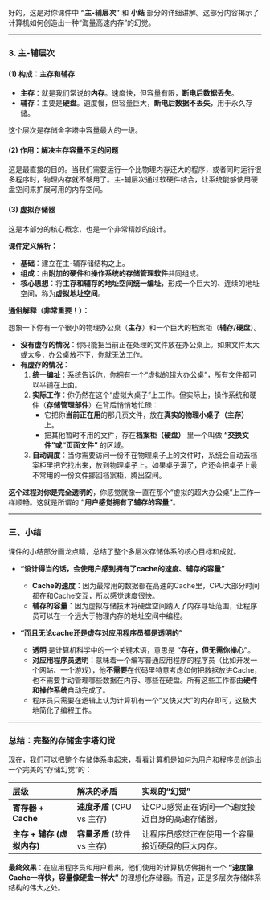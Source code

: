 好的，这是对你课件中 **“主-辅层次”** 和 **小结** 部分的详细讲解。这部分内容揭示了计算机如何创造出一种“海量高速内存”的幻觉。

---

### 3. 主-辅层次

#### (1) 构成：主存和辅存

*   **主存**：就是我们常说的**内存**。速度快，但容量有限，**断电后数据丢失**。
*   **辅存**：主要是**硬盘**。速度慢，但容量巨大，**断电后数据不丢失**，用于永久存储。

这个层次是存储金字塔中容量最大的一级。

#### (2) 作用：解决主存容量不足的问题

这是最直接的目的。当我们需要运行一个比物理内存还大的程序，或者同时运行很多程序时，物理内存就不够用了。主-辅层次通过软硬件结合，让系统能够使用硬盘空间来扩展可用的内存空间。

#### (3) 虚拟存储器

这是本部分的核心概念，也是一个非常精妙的设计。

**课件定义解析：**
*   **基础**：建立在主-辅存储结构之上。
*   **组成**：由**附加的硬件**和**操作系统的存储管理软件**共同组成。
*   **核心思想**：将**主存和辅存的地址空间统一编址**，形成一个巨大的、连续的地址空间，称为**虚拟地址空间**。

**通俗解释（非常重要！）：**

想象一下你有一个很小的物理办公桌（**主存**）和一个巨大的档案柜（**辅存/硬盘**）。

*   **没有虚存的情况**：你只能把当前正在处理的文件放在办公桌上。如果文件太大或太多，办公桌放不下，你就无法工作。
*   **有虚存的情况**：
    1.  **统一编址**：系统告诉你，你拥有一个“虚拟的超大办公桌”，所有文件都可以平铺在上面。
    2.  **实际工作**：你仍然在这个“虚拟大桌子”上工作。但实际上，操作系统和硬件（**存储管理部件**）在背后悄悄地忙碌：
        *   它把你**当前正在用**的那几页文件，放在**真实的物理小桌子（主存）** 上。
        *   把其他暂时不用的文件，存在**档案柜（硬盘）** 里一个叫做 **“交换文件”或“页面文件”** 的区域。
    3.  **自动调度**：当你需要访问一份不在物理桌子上的文件时，系统会自动去档案柜里把它找出来，放到物理桌子上。如果桌子满了，它还会把桌子上最不常用的一份文件挪回档案柜，腾出空间。

**这个过程对你是完全透明的**，你感觉就像一直在那个“虚拟的超大办公桌”上工作一样顺畅。这就是所谓的 **“用户感觉拥有了辅存的容量”**。

---

### 三、小结

课件的小结部分画龙点睛，总结了整个多层次存储体系的核心目标和成就。

*   **“设计得当的话，会使用户感到拥有了cache的速度、辅存的容量”**
    *   **Cache的速度**：因为最常用的数据都在高速的Cache里，CPU大部分时间都在和Cache交互，所以感觉速度很快。
    *   **辅存的容量**：因为虚拟存储技术将硬盘空间纳入了内存寻址范围，让程序员可以在一个远大于物理内存的地址空间中编程。

*   **“而且无论cache还是虚存对应用程序员都是透明的”**
    *   **透明** 是计算机科学中的一个关键术语，意思是 **“存在，但无需你操心”**。
    *   **对应用程序员透明**：意味着一个编写普通应用程序的程序员（比如开发一个网站、一个游戏），他**不需要**在代码里特意考虑如何把数据放进Cache，也不需要手动管理哪些数据在内存、哪些在硬盘。所有这些工作都由**硬件和操作系统**自动完成了。
    *   程序员只需要在逻辑上认为计算机有一个“又快又大”的内存即可，这极大地简化了编程工作。

---

### 总结：完整的存储金字塔幻觉

现在，我们可以把整个存储体系串起来，看看计算机是如何为用户和程序员创造出一个完美的“存储幻觉”的：

| 层级 | 解决的矛盾 | 实现的“幻觉” |
| :--- | :--- | :--- |
| **寄存器 + Cache** | **速度矛盾** (CPU vs 主存) | 让CPU感觉正在访问一个速度接近自身的高速存储器。 |
| **主存 + 辅存 (虚拟内存)** | **容量矛盾** (软件 vs 主存) | 让程序员感觉正在使用一个容量接近硬盘的巨大内存。 |

**最终效果**：在应用程序员和用户看来，他们使用的计算机仿佛拥有一个 **“速度像Cache一样快，容量像硬盘一样大”** 的理想化存储器。而这，正是多层次存储体系结构的伟大之处。
